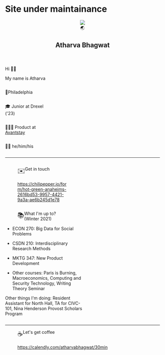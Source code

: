# Site under maintainance

</head><body><article id="86645a6b-2cf8-427a-8c26-279c42c6057b" class="page sans"><header><img class="page-cover-image" src="https://www.notion.so/images/page-cover/met_winslow_homer_maine_coast.jpg" style="object-position:center 54.16000000000001%"/><div class="page-header-icon page-header-icon-with-cover"><span class="icon">🌏</span></div><h1 class="page-title">Atharva Bhagwat</h1></header><div class="page-body"><p id="3c0c3aa5-4379-4c14-b72b-45283f509fb3" class="">Hi 👋🏽</p><p id="546d3f64-872b-4657-8a7b-6c5bb1b68693" class="">My name is Atharva</p><div id="fde62bce-0e4b-4dce-b1d5-22b5646707c0" class="column-list"><div id="d40fe8f1-ab06-45cd-b5fb-2b9da37e15c9" style="width:21.875%" class="column"><p id="6871610f-616a-46ac-881f-a9fb7c5a9630" class="">📍Philadelphia</p></div><div id="89800719-da9a-4dea-ae2d-782f35aaae9d" style="width:29.27003816793894%" class="column"><p id="d5fa34a6-fa8b-439b-83b0-eb9d37af31c0" class="">🎓 Junior at Drexel (&#x27;23)</p></div><div id="e7e35801-ff65-4fc0-9877-68ea30eeb4d8" style="width:24.427480916030543%" class="column"><p id="b617adc5-e69b-48f1-9aaa-b0ac0c1d0767" class="">👨🏾‍💼 Product at <a href="http://avantstay.com">Avantstay</a></p></div><div id="79db2de5-5dac-4d32-b624-58da3a7c7000" style="width:24.427480916030543%" class="column"><p id="2035e85c-b2e7-4e41-9f67-964b57695a2c" class="">👦🏾 he/him/his</p></div></div><hr id="5f11abbf-3dfd-491e-8662-86e7fe692d2d"/><div id="f6015936-4440-44b4-b535-6557b27a62d6" class="column-list"><div id="fba3ded2-7a50-4797-9ba3-c56d6ac1630e" style="width:50%" class="column"><figure class="block-color-gray_background callout" style="white-space:pre-wrap;display:flex" id="e7419b70-30ca-4e92-8729-cfc3c3a254ad"><div style="font-size:1.5em"><span class="icon">✉️</span></div><div style="width:100%">Get in touch</div></figure><figure id="8e425185-10ce-4662-8cf0-419119b2befb"><div class="source"><a href="https://chilipepper.io/form/hot-green-anaheims-2616bd53-9957-4421-9a3a-ae6b245d1e78">https://chilipepper.io/form/hot-green-anaheims-2616bd53-9957-4421-9a3a-ae6b245d1e78</a></div></figure></div><div id="4dddc1d2-100b-4ecc-a20b-519b644697ed" style="width:50%" class="column"><figure class="block-color-gray_background callout" style="white-space:pre-wrap;display:flex" id="e732f9ea-0f88-4084-9560-ad57a9cfae73"><div style="font-size:1.5em"><span class="icon">📚</span></div><div style="width:100%">What I&#x27;m up to? (Winter 2021)</div></figure><ul id="c82299f5-af4b-4431-83dc-a24ec24684bb" class="bulleted-list"><li style="list-style-type:disc">ECON 270: Big Data for Social Problems</li></ul><ul id="c1a520d6-269f-45e7-bcff-86f67e33f065" class="bulleted-list"><li style="list-style-type:disc">CSDN 210: Interdisciplinary Research Methods</li></ul><ul id="7003b0dc-7036-4aa8-b9a8-686cf57beba6" class="bulleted-list"><li style="list-style-type:disc">MKTG 347: New Product Development</li></ul><ul id="76f7cc2c-6e52-443b-987f-ec1a8e973c6c" class="bulleted-list"><li style="list-style-type:disc">Other courses: Paris is Burning, Macroeconomics, Computing and Security Technology, Writing Theory Seminar</li></ul><p id="dbccaa68-d4bc-44e1-9b25-6edb839bb2e3" class=""><div class="indented"><p id="6040f1e1-ae8c-4f30-b9d9-6e20a7b2b347" class="">Other things I&#x27;m doing: Resident Assistant for North Hall, TA for CIVC-101, Nina Henderson Provost Scholars Program</p><p id="e381aa8b-3f49-4f8c-86a3-1e005003058f" class="">
</p></div></p><p id="e4827af5-653a-4332-b2ec-7f1276aa24d3" class="">
</p></div></div><hr id="f35c5f79-6d5a-4c72-91fc-7b42703c0517"/><p id="f786f288-293f-48f3-ac5d-da05c82b7787" class="">
</p><figure class="block-color-gray_background callout" style="white-space:pre-wrap;display:flex" id="ed9a859c-6059-4a94-8621-a99568fcef4a"><div style="font-size:1.5em"><span class="icon">☕</span></div><div style="width:100%">Let&#x27;s get coffee</div></figure><figure id="b0b3f47c-41f0-417a-bb16-6cc196ed4012"><div class="source"><a href="https://calendly.com/atharvabhagwat/30min">https://calendly.com/atharvabhagwat/30min</a></div></figure><p id="78e7998d-c15b-4a8d-b33c-011ed7914a7d" class="">
</p></div></article></body></html>
